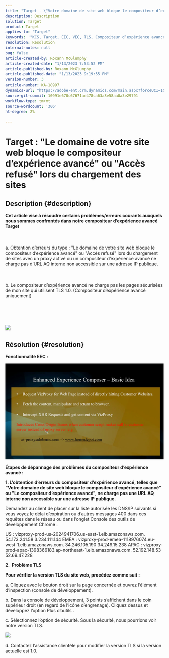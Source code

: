 ```yaml
---
title: "Target - \"Votre domaine de site web bloque le compositeur d’expérience avancé\" ou \"Accès refusé\" lors du chargement des sites"
description: Description
solution: Target
product: Target
applies-to: "Target"
keywords: '"KCS, Target, EEC, VEC, TLS, Compositeur d’expérience avancé",'
resolution: Resolution
internal-notes: null
bug: false
article-created-by: Roxann McGlumphy
article-created-date: "1/13/2023 7:53:52 PM"
article-published-by: Roxann McGlumphy
article-published-date: "1/13/2023 9:19:55 PM"
version-number: 3
article-number: KA-18997
dynamics-url: "https://adobe-ent.crm.dynamics.com/main.aspx?forceUCI=1&pagetype=entityrecord&etn=knowledgearticle&id=98421200-7c93-ed11-aad1-6045bd006a22"
source-git-commit: 10991e670c67671ae478ca63a8e58aa0a3e29791
workflow-type: tm+mt
source-wordcount: '306'
ht-degree: 2%

---
```


# Target : &quot;Le domaine de votre site web bloque le compositeur d’expérience avancé&quot; ou &quot;Accès refusé&quot; lors du chargement des sites

## Description {#description}

<b>Cet article vise à résoudre certains problèmes/erreurs courants auxquels nous sommes confrontés dans notre compositeur d’expérience avancé Target</b><br><br> <br><br>a. Obtention d’erreurs du type : &quot;Le domaine de votre site web bloque le compositeur d’expérience avancé&quot; ou &quot;Accès refusé&quot; lors du chargement de sites avec un proxy activé ou un compositeur d’expérience avancé ne charge pas d’URL AQ interne non accessible sur une adresse IP publique.<br><br> <br><br>b. Le compositeur d’expérience avancé ne charge pas les pages sécurisées de mon site qui utilisent TLS 1.0. (Compositeur d’expérience avancé uniquement) <br><br> <br><br> <br><br>![](https://adobe-ent.crm.dynamics.com/api/data/v9.0/msdyn_knowledgearticleimages%289163ac73-37ab-ec11-983f-000d3a349523%29/msdyn_blobfile/$value)

## Résolution {#resolution}


<b>Fonctionnalité EEC :</b>

![](assets/6ea1c39f-52ab-ec11-983f-000d3a3496ef.png)



<b>Étapes de dépannage des problèmes du compositeur d’expérience avancé :</b>

<b>1. L’obtention d’erreurs du compositeur d’expérience avancé, telles que &quot;Votre domaine de site web bloque le compositeur d’expérience avancé&quot; ou &quot;Le compositeur d’expérience avancé&quot;, ne charge pas une URL AQ interne non accessible sur une adresse IP publique.</b>

Demandez au client de placer sur la liste autorisée les DNS/IP suivants si vous voyez le délai d’expiration ou d’autres messages 400 dans ces requêtes dans le réseau ou dans l’onglet Console des outils de développement Chrome :

US : vizproxy-prod-us-2024941706.us-east-1.elb.amazonaws.com.
54.173.241.58 3.234.111.144 EMEA : vizproxy-prod-emea-1118976074.eu-west-1.elb.amazonaws.com.
34.246.105.190 34.249.15.238 APAC : vizproxy-prod-apac-1398366183.ap-northeast-1.elb.amazonaws.com.
52.192.148.53
52.69.47.228



<b>2.  Problème TLS</b>

<b>Pour vérifier la version TLS du site web, procédez comme suit :</b>

a. Cliquez avec le bouton droit sur la page concernée et ouvrez l’élément d’inspection (console de développement).

b. Dans la console de développement, 3 points s’affichent dans le coin supérieur droit (en regard de l’icône d’engrenage). Cliquez dessus et développez l’option Plus d’outils .

c. Sélectionnez l’option de sécurité. Sous la sécurité, nous pourrions voir notre version TLS.

![](https://experienceleague.adobe.com/docs/target/assets/firefox_more_info_3.png?lang=en)

d. Contactez l’assistance clientèle pour modifier la version TLS si la version actuelle est 1.0.


